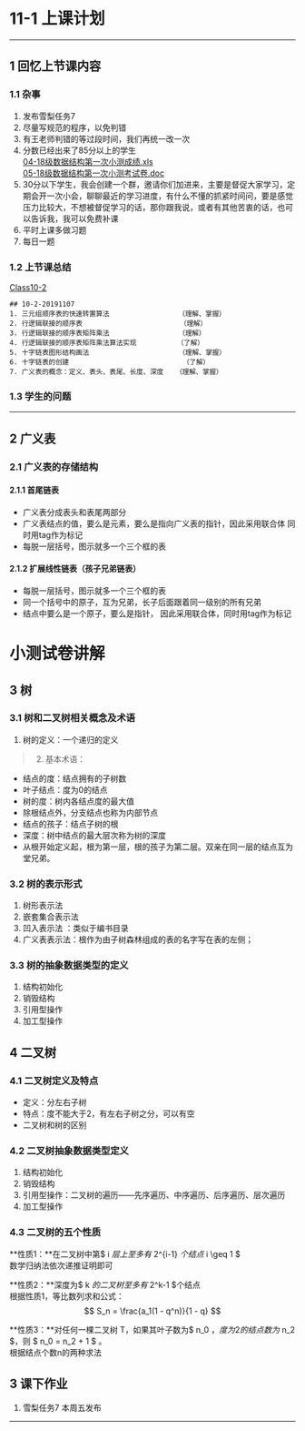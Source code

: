 # 11-1 上课计划     
---
## 1 回忆上节课内容  
### 1.1 杂事  
1. 发布雪梨任务7    
2. 尽量写规范的程序，以免判错   
3. 有王老师判错的等过段时间，我们再统一改一次    
4. 分数已经出来了85分以上的学生       
[04-18级数据结构第一次小测成绩.xls](../Others/04-18级数据结构第一次小测成绩.xls)     
[05-18级数据结构第一次小测考试卷.doc](../Others/05-18级数据结构第一次小测考试卷.doc)     
5. 30分以下学生，我会创建一个群，邀请你们加进来，主要是督促大家学习，定期会开一次小会，聊聊最近的学习进度，有什么不懂的抓紧时间问，要是感觉压力比较大，不想被督促学习的话，那你跟我说，或者有其他苦衷的话，也可以告诉我，我可以免费补课     
6. 平时上课多做习题   
7. 每日一题   

### 1.2 上节课总结    
[Class10-2](../course-summary/Class10-2-20191107.txt)      
```
## 10-2-20191107                       
1. 三元组顺序表的快速转置算法                 （理解、掌握）    
2. 行逻辑联接的顺序表                        （理解）     
3. 行逻辑联接的顺序表矩阵乘法                 （理解）    
4. 行逻辑联接的顺序表矩阵乘法算法实现          （了解）    
5. 十字链表图形结构画法                      （理解、掌握）    
6. 十字链表的创建                            （了解）    
7. 广义表的概念：定义、表头、表尾、长度、深度   （理解、掌握）     
```
### 1.3 学生的问题        

---

## 2 广义表    
### 2.1 广义表的存储结构    
#### 2.1.1 首尾链表    
- 广义表分成表头和表尾两部分    
- 广义表结点的值，要么是元素，要么是指向广义表的指针，因此采用联合体 同时用tag作为标记    
- 每脱一层括号，图示就多一个三个框的表     

#### 2.1.2 扩展线性链表（孩子兄弟链表）     
- 每脱一层括号，图示就多一个三个框的表   
- 同一个括号中的原子，互为兄弟，长子后面跟着同一级别的所有兄弟   
- 结点中要么是一个原子，要么是指针， 因此采用联合体，同时用tag作为标记       


# 小测试卷讲解   


## 3 树    
### 3.1 树和二叉树相关概念及术语    
1. 树的定义：一个递归的定义    
> 2. 基本术语：  
- 结点的度：结点拥有的子树数    
- 叶子结点：度为0的结点   
- 树的度：树内各结点度的最大值   
- 除根结点外，分支结点也称为内部节点    
- 结点的孩子：结点子树的根  
- 深度：树中结点的最大层次称为树的深度  
- 从根开始定义起，根为第一层，根的孩子为第二层。双亲在同一层的结点互为堂兄弟。    

### 3.2 树的表示形式   
1. 树形表示法   
2. 嵌套集合表示法    
3. 凹入表示法 ：类似于编书目录   
4. 广义表表示法：根作为由子树森林组成的表的名字写在表的左侧；  

### 3.3 树的抽象数据类型的定义  
1. 结构初始化   
2. 销毁结构   
3. 引用型操作   
4. 加工型操作  

## 4 二叉树  
### 4.1 二叉树定义及特点  
- 定义：分左右子树    
- 特点：度不能大于2，有左右子树之分，可以有空   
- 二叉树和树的区别  

### 4.2 二叉树抽象数据类型定义   
1. 结构初始化   
2. 销毁结构   
3. 引用型操作：二叉树的遍历——先序遍历、中序遍历、后序遍历、层次遍历    
4. 加工型操作  


### 4.3 二叉树的五个性质   
**性质1：**在二叉树中第$ i $层上至多有$ 2^{i-1} $个结点$ i \geq 1 $    
数学归纳法依次递推证明即可      

**性质2：**深度为$ k $的二叉树至多有$ 2^k-1 $个结点        
根据性质1，等比数列求和公式：
$$
S_n = \frac{a_1(1 - q^n)}{1 - q}
$$

**性质3：**对任何一棵二叉树 T，如果其叶子数为$ n_0 $，度为 2 的结点数为$ n_2 $，则 $ n_0 = n_2 + 1 $ 。    
根据结点个数n的两种求法   



## 3 课下作业        
1. 雪梨任务7 本周五发布    

---












